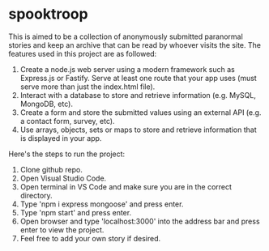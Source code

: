 # spooktroop
This is aimed to be a collection of anonymously submitted paranormal stories and keep an archive that can be read by whoever visits the site. The features used in this project are as followed: 
1. Create a node.js web server using a modern framework such as Express.js or Fastify.  Serve at least one route that your app uses (must serve more than just the index.html file).
2. Interact with a database to store and retrieve information (e.g. MySQL, MongoDB, etc).
3. Create a form and store the submitted values using an external API (e.g. a contact form, survey, etc).
4. Use arrays, objects, sets or maps to store and retrieve information that is displayed in your app.


Here's the steps to run the project:
1. Clone github repo.
2. Open Visual Studio Code.
3. Open terminal in VS Code and make sure you are in the correct directory.
4. Type 'npm i express mongoose' and press enter.
5. Type 'npm start' and press enter.
6. Open browser and type 'localhost:3000' into the address bar and press enter to view the project.
7. Feel free to add your own story if desired.
